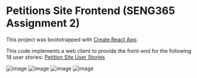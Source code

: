 # Petitions Site Frontend (SENG365 Assignment 2) 

This project was bootstrapped with [Create React App](https://github.com/facebook/create-react-app).

This code implements a web client to provide the front-end for the following 18 user stories:
[Petition Site User Stories](https://github.com/StephenHuang17253/petitions-site-frontend/blob/main/SENG%20365%202024%20Assignment%202%20User%20Stories.pdf)

![image](https://github.com/user-attachments/assets/2d1315c1-b908-4d5e-859d-b804071a1085)
![image](https://github.com/user-attachments/assets/f4a338f8-dab1-4524-9254-c7a2672b2e75)
![image](https://github.com/user-attachments/assets/0b407f99-4177-42f8-8f52-24e882a441f8)
![image](https://github.com/user-attachments/assets/6571d44b-4e0f-4ee0-96ce-f9d0dde43ada)
